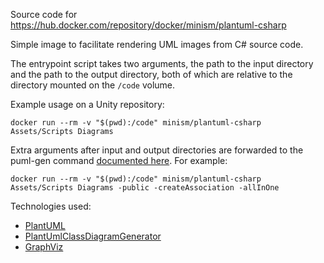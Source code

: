 Source code for https://hub.docker.com/repository/docker/minism/plantuml-csharp

Simple image to facilitate rendering UML images from C# source code.

The entrypoint script takes two arguments, the path to the input directory and the path to the output directory, both of which are relative to the directory mounted on the `/code` volume.

Example usage on a Unity repository:

    docker run --rm -v "$(pwd):/code" minism/plantuml-csharp Assets/Scripts Diagrams
    
Extra arguments after input and output directories are forwarded to the puml-gen command [documented here](https://github.com/pierre3/PlantUmlClassDiagramGenerator#usage). For example:

    docker run --rm -v "$(pwd):/code" minism/plantuml-csharp Assets/Scripts Diagrams -public -createAssociation -allInOne

Technologies used:

- [PlantUML](https://plantuml.com/)
- [PlantUmlClassDiagramGenerator](https://github.com/pierre3/PlantUmlClassDiagramGenerator)
- [GraphViz](https://www.graphviz.org/)
